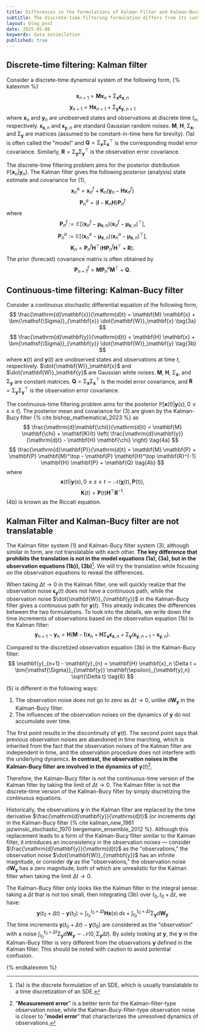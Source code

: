 ```yaml
---
title: Differences in the Formulations of Kalman Filter and Kalman-Bucy Filter
subtitle: The discrete-time filtering formulation differs from its continuous-time counterpart. The difference is revealed by looking at the observations.
layout: blog_post
date: 2025-05-08
keywords: data assimilation
published: true
---
```


## Discrete-time filtering: Kalman filter

Consider a discrete-time dynamical system of the following form,
{% katexmm %}
$$
\mathbf{x}_{n+1} = \mathbf{M} \mathbf{x}_n + \bm{\mathsf{\Sigma}}_{\mathbf{x}} \mathbf{\epsilon}_{\mathbf{x},n} \tag{1a}
$$
$$
\mathbf{y}_{n+1} = \mathbf{H} \mathbf{x}_{n+1} + \bm{\mathsf{\Sigma}}_{\mathbf{y}} \mathbf{\epsilon}_{\mathbf{y},n+1} \tag{1b}
$$
where $\mathbf{x}_n$ and $\mathbf{y}_n$ are unobserved states and observations at discrete time $t_n$, respectively. $\mathbf{\epsilon}_{\mathbf{x}, n}$ and $\mathbf{\epsilon}_{\mathbf{y}, n}$ are standard Gaussian random noises. $\mathbf{M}$, $\mathbf{H}$, $\bm{\mathsf{\Sigma}}_{\mathbf{x}}$, and $\bm{\mathsf{\Sigma}}_{\mathbf{y}}$ are matrices (assumed to be constant-in-time here for brevity). (1a) is often called the "model" and $\mathbf{Q} = \bm{\mathsf{\Sigma}}_{\mathbf{x}} \bm{\mathsf{\Sigma}}_{\mathbf{x}}^\top$ is the corresponding model error covariance. Similarly, $\mathbf{R} = \bm{\mathsf{\Sigma}}_{\mathbf{y}} \bm{\mathsf{\Sigma}}_{\mathbf{y}}^\top$ is the observation error covariance.

The discrete-time filtering problem aims for the posterior distribution $\mathbb{P}[\mathbf{x}_n | \mathbf{y}_n]$. The Kalman filter gives the following posterior (analysis) state estimate and covariance for (1),
$$
\mathbf{x}^a_n = \mathbf{x}^f_n + \mathbf{K}_n (\mathbf{y}_n - \mathbf{H} \mathbf{x}^f_n) \tag{2a}
$$
$$
\mathbf{P}^a_{n} = (\mathbf{I} - \mathbf{K}_n \mathbf{H}) \mathbf{P}^f_{n} \tag{2b}
$$
where
$$
\mathbf{P}^f_{n} := \mathbb{E}[(\mathbf{x}^f_{n} - \mathbf{\mu}_{\mathbf{x},n})(\mathbf{x}^f_{n} - \mathbf{\mu}_{\mathbf{x},n})^\top],
$$
$$
\mathbf{P}^a_{n} := \mathbb{E}[(\mathbf{x}^a_n - \mathbf{\mu}_{\mathbf{x},n})(\mathbf{x}^a_n - \mathbf{\mu}_{\mathbf{x},n})^\top],
$$
$$
\mathbf{K}_n = \mathbf{P}^f_{n} \mathbf{H}^\top \left( \mathbf{H} \mathbf{P}^f_n \mathbf{H}^\top + \mathbf{R} \right).
$$
The prior (forecast) covariance matrix is often obtained by
$$
\mathbf{P}^f_{n+1} = \mathbf{M} \mathbf{P}_n^a \mathbf{M}^\top + \mathbf{Q}.
$$

## Continuous-time filtering: Kalman-Bucy filter

Consider a continuous stochastic differential equation of the following form,
$$
\frac{\mathrm{d}\mathbf{x}}{\mathrm{d}t} = \mathbf{M} \mathbf{x} + \bm{\mathsf{\Sigma}}_{\mathbf{x}} \dot{\mathbf{W}}_\mathbf{x} \tag{3a}
$$
$$
\frac{\mathrm{d}\mathbf{y}}{\mathrm{d}t} = \mathbf{H} \mathbf{x} + \bm{\mathsf{\Sigma}}_{\mathbf{y}} \dot{\mathbf{W}}_\mathbf{y} \tag{3b}
$$
where $\mathbf{x}(t)$ and $\mathbf{y}(t)$ are unobserved states and observations at time $t$, respectively. $\dot{\mathbf{W}}_\mathbf{x}$ and $\dot{\mathbf{W}}_\mathbf{y}$ are Gaussian white noises. $\mathbf{M}$, $\mathbf{H}$, $\bm{\mathsf{\Sigma}}_{\mathbf{x}}$, and $\bm{\mathsf{\Sigma}}_{\mathbf{y}}$ are constant matrices. $\mathbf{Q} = \bm{\mathsf{\Sigma}}_{\mathbf{x}} \bm{\mathsf{\Sigma}}_{\mathbf{x}}^\top$ is the model error covariance, and $\mathbf{R} = \bm{\mathsf{\Sigma}}_{\mathbf{y}} \bm{\mathsf{\Sigma}}_{\mathbf{y}}^\top$ is the observation error covariance.

The continuous-time filtering problem aims for the posterior $\mathbb{P}[\mathbf{x}(t) | \mathbf{y}(s), 0 \leq s \leq t]$. The posterior mean and covariance for (3) are given by the Kalman-Bucy filter {% cite bishop_mathematical_2023 %} as
$$
\frac{\mathrm{d}\mathbf{\chi}}{\mathrm{d}t} = \mathbf{M} \mathbf{\chi} + \mathbf{K}(t) \left( \frac{\mathrm{d}\mathbf{y}}{\mathrm{d}t} - \mathbf{H} \mathbf{\chi} \right) \tag{4a}
$$
$$
\frac{\mathrm{d}\mathbf{P}}{\mathrm{d}t} = \mathbf{M} \mathbf{P} + \mathbf{P} \mathbf{M}^\top - \mathbf{P} \mathbf{H}^\top \mathbf{R}^{-1} \mathbf{H} \mathbf{P} + \mathbf{Q} \tag{4b}
$$
where 
$$
\mathbf{x}(t) | \mathbf{y}(s), 0 \leq s \leq t \sim \mathcal{N}(\mathbf{\chi}(t), \mathbf{P}(t)),
$$
$$
\mathbf{K}(t) = \mathbf{P}(t) \mathbf{H}^\top \mathbf{R}^{-1}.
$$
(4b) is known as the Riccati equation.

## Kalman Filter and Kalman-Bucy filter are not translatable

The Kalman filter system (1) and Kalman-Bucy filter system (3), although similar in form, are not translatable with each other. **The key difference that prohibits the translation is not in the model equations (1a), (3a), but in the observation equations (1b}), (3b)**[^1]. We will try the translation while focusing on the observation equations to reveal the differences.

[^1]: (1a) is the discrete formulation of an SDE, which is usually translatable to a time discretization of an SDE.

When taking $\Delta t \to 0$ in the Kalman filter, one will quickly realize that the observation noise $\mathbf{\epsilon}_{\mathbf{y}}(t)$ does not have a continuous path, while the observation noise $\dot{\mathbf{W}}_{\mathbf{y}}$ in the Kalman-Bucy filter gives a continuous path for $\mathbf{y}(t)$. This already indicates the differences between the two formulations. To look into the details, we write down the time increments of observations based on the observation equation (1b) in the Kalman filter:
$$
\mathbf{y}_{n+1} - \mathbf{y}_{n} = \mathbf{H}(\mathbf{M} - \mathbf{I}) \mathbf{x}_n + \mathbf{H} \bm{\mathsf{\Sigma}}_{\mathbf{x}} \mathbf{\epsilon}_{\mathbf{x}, n} + \bm{\mathsf{\Sigma}}_{\mathbf{y}} (\mathbf{\epsilon}_{\mathbf{y}, n+1} - \mathbf{\epsilon}_{\mathbf{y}, n}) \tag{5}.
$$

Compared to the discretized observation equation (3b) in the Kalman-Bucy filter:
$$
\mathbf{y}_{n+1} - \mathbf{y}_{n} = \mathbf{H} \mathbf{x}_n \Delta t + \bm{\mathsf{\Sigma}}_{\mathbf{y}} \mathbf{\epsilon}_{\mathbf{y},n} \sqrt{\Delta t} \tag{6}
$$

(5) is different in the following ways:

1. The observation noise does not go to zero as $\Delta t \to 0$, unlike $\mathrm{d} \mathbf{W}_{\mathbf{y}}$ in the Kalman-Bucy filter.
2. The influences of the observation noises on the dynamics of $\mathbf{y}$ do not accumulate over time.

The first point results in the discontinuity of $\mathbf{y}(t)$. The second point says that previous observation noises are abandoned in time marching, which is inherited from the fact that the observation noises of the Kalman filter are independent in time, and the observation procedure does not interfere with the underlying dynamics. **In contrast, the observation noises in the Kalman-Bucy filter are involved in the dynamics of** $\mathbf{y}(t)$[^2].

[^2]: "**Measurement error**" is a better term for the Kalman-filter-type observation noise, while the Kalman-Bucy-filter-type observation noise is closer to "**model error**" that characterizes the unresolved dynamics of observations.

Therefore, the Kalman-Bucy filter is not the continuous-time version of the Kalman filter by taking the limit of $\Delta t \to 0$. The Kalman filter is not the discrete-time version of the Kalman-Bucy filter by simply discretizing the continuous equations.

Historically, the observations $\mathbf{y}$ in the Kalman filter are replaced by the time derivative $\frac{\mathrm{d}\mathbf{y}}{\mathrm{d}t}$ (or increments $\mathrm{d}\mathbf{y}$) in the Kalman-Bucy filter {% cite kalman_new_1961 jazwinski_stochastic_1970 bergemann_ensemble_2012 %}. Although this replacement leads to a form of the Kalman-Bucy filter similar to the Kalman filter, it introduces an inconsistency in the observation noises — consider $\frac{\mathrm{d}\mathbf{y}}{\mathrm{d}t}$ as the "observations," the observation noise $\dot{\mathbf{W}}_{\mathbf{y}}$ has an infinite magnitude, or consider $\mathrm{d}\mathbf{y}$ as the "observations," the observation noise $\mathrm{d}\mathbf{W}_{\mathbf{y}}$ has a zero magnitude, both of which are unrealistic for the Kalman filter when taking the limit $\Delta t \to 0$. 

The Kalman-Bucy filter only looks like the Kalman filter in the integral sense: taking a $\Delta t$ that is not too small, then integrating (3b) over $t_0, t_0 + \Delta t$, we have:
$$
\mathbf{y}(t_0 + \Delta t) - \mathbf{y}(t_0) = \int_{t_0}^{t_0 + \Delta t} \mathbf{H} \mathbf{x}(s) \, ds + \int_{t_0}^{t_0 + \Delta t} \bm{\mathsf{\Sigma}}_{\mathbf{y}} \mathrm{d} \mathbf{W}_\mathbf{y}
$$
The time increments $\mathbf{y}(t_0 + \Delta t) - \mathbf{y}(t_0)$ are considered as the "observation" with a noise $\int_{t_0}^{t_0 + \Delta t} \bm{\mathsf{\Sigma}}_{\mathbf{y}} \mathrm{d} \mathbf{W}_\mathbf{y} \sim \mathcal{N}(0, \bm{\mathsf{\Sigma}}_{\mathbf{y}} \Delta t)$. By solely looking at $\mathbf{y}$, the $\mathbf{y}$ in the Kalman-Bucy filter is very different from the observations $\mathbf{y}$ defined in the Kalman filter. This should be noted with caution to avoid potential confusion.

{% endkatexmm %}
